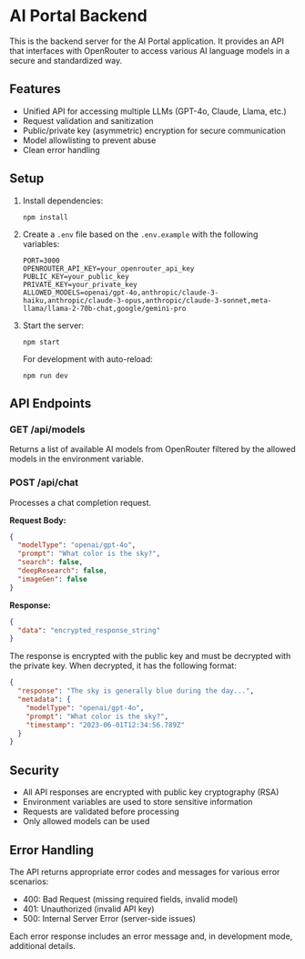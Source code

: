 # AI Portal Backend

This is the backend server for the AI Portal application. It provides an API that interfaces with OpenRouter to access various AI language models in a secure and standardized way.

## Features

- Unified API for accessing multiple LLMs (GPT-4o, Claude, Llama, etc.)
- Request validation and sanitization
- Public/private key (asymmetric) encryption for secure communication
- Model allowlisting to prevent abuse
- Clean error handling

## Setup

1. Install dependencies:
   ```
   npm install
   ```

2. Create a `.env` file based on the `.env.example` with the following variables:
   ```
   PORT=3000
   OPENROUTER_API_KEY=your_openrouter_api_key
   PUBLIC_KEY=your_public_key
   PRIVATE_KEY=your_private_key
   ALLOWED_MODELS=openai/gpt-4o,anthropic/claude-3-haiku,anthropic/claude-3-opus,anthropic/claude-3-sonnet,meta-llama/llama-2-70b-chat,google/gemini-pro
   ```

3. Start the server:
   ```
   npm start
   ```

   For development with auto-reload:
   ```
   npm run dev
   ```

## API Endpoints

### GET /api/models
Returns a list of available AI models from OpenRouter filtered by the allowed models in the environment variable.

### POST /api/chat
Processes a chat completion request.

**Request Body:**
```json
{
  "modelType": "openai/gpt-4o",
  "prompt": "What color is the sky?",
  "search": false,
  "deepResearch": false,
  "imageGen": false
}
```

**Response:**
```json
{
  "data": "encrypted_response_string"
}
```

The response is encrypted with the public key and must be decrypted with the private key. When decrypted, it has the following format:

```json
{
  "response": "The sky is generally blue during the day...",
  "metadata": {
    "modelType": "openai/gpt-4o",
    "prompt": "What color is the sky?",
    "timestamp": "2023-06-01T12:34:56.789Z"
  }
}
```

## Security

- All API responses are encrypted with public key cryptography (RSA)
- Environment variables are used to store sensitive information
- Requests are validated before processing
- Only allowed models can be used

## Error Handling

The API returns appropriate error codes and messages for various error scenarios:

- 400: Bad Request (missing required fields, invalid model)
- 401: Unauthorized (invalid API key)
- 500: Internal Server Error (server-side issues)

Each error response includes an error message and, in development mode, additional details. 